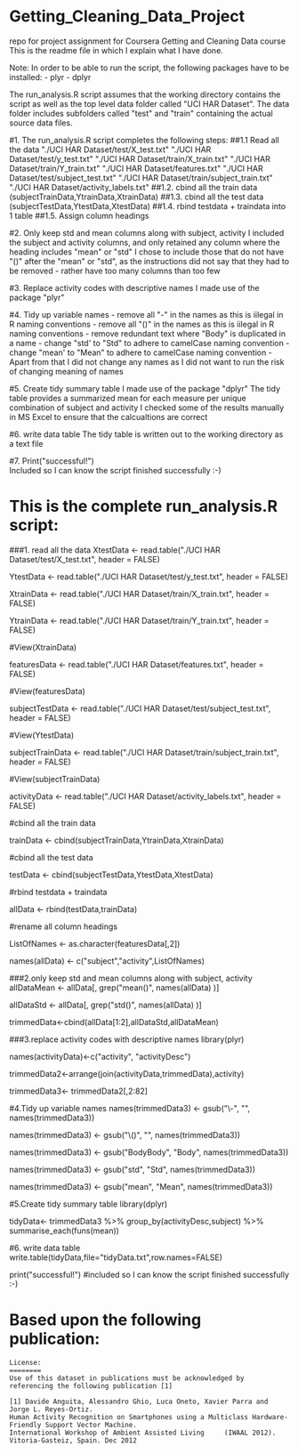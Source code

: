 # Getting_Cleaning_Data_Project
repo for project assignment for Coursera Getting and Cleaning Data course
This is the readme file in which I explain what I have done.

Note: In order to be able to run the script, the following packages have to be installed:
    - plyr
    - dplyr

The run_analysis.R script assumes that the working directory contains the script as well as the top level data folder called "UCI HAR Dataset". The data folder includes subfolders called "test" and "train" containing the actual source data files.

#1. The run_analysis.R script completes the following steps:
##1.1 Read all the data
    "./UCI HAR Dataset/test/X_test.txt"
    "./UCI HAR Dataset/test/y_test.txt"
    "./UCI HAR Dataset/train/X_train.txt"
    "./UCI HAR Dataset/train/Y_train.txt"
    "./UCI HAR Dataset/features.txt"
    "./UCI HAR Dataset/test/subject_test.txt"
    "./UCI HAR Dataset/train/subject_train.txt"
    "./UCI HAR Dataset/activity_labels.txt"
##1.2. cbind all the train data (subjectTrainData,YtrainData,XtrainData)
##1.3. cbind all the test data (subjectTestData,YtestData,XtestData)
##1.4. rbind testdata + traindata into 1 table
##1.5. Assign column headings

#2. Only keep std and mean columns along with subject, activity
    I included the subject and activity columns, 
    and only retained any column where the heading includes "mean" or "std"
    I chose to include those that do not have "()" after the "mean" or "std", 
    as the instructions did not say that they had to be removed 
    - rather have too many columns than too few 

#3. Replace activity codes with descriptive names
    I made use of the package "plyr"

#4. Tidy up variable names
    - remove all "-" in the names as this is iilegal in R naming conventions
    - remove all "()" in the names as this is iilegal in R naming conventions
    - remove redundant text where "Body" is duplicated in a name
    - change "std' to "Std" to adhere to camelCase naming convention
    - change "mean' to "Mean" to adhere to camelCase naming convention
    - Apart from that I did not change any names as I did not want to run the risk of changing meaning of names

#5. Create tidy summary table
    I made use of the package "dplyr"
    The tidy table provides a summarized mean for each measure per unique combination of subject and activity
    I checked some of the results manually in MS Excel to ensure that the calcualtions are correct
    

#6. write data table
    The tidy table is written out to the working directory as a text file

#7. Print("successful!")  
    Included so I can know the script finished successfully :-)
    
# This is the complete run_analysis.R script:
###1. read all the data
XtestData <- read.table("./UCI HAR Dataset/test/X_test.txt", header = FALSE)

YtestData <- read.table("./UCI HAR Dataset/test/y_test.txt", header = FALSE)

XtrainData <- read.table("./UCI HAR Dataset/train/X_train.txt", header = FALSE)

YtrainData <- read.table("./UCI HAR Dataset/train/Y_train.txt", header = FALSE)
 
 #View(XtrainData)

featuresData <- read.table("./UCI HAR Dataset/features.txt", header = FALSE)

 #View(featuresData)

subjectTestData <- read.table("./UCI HAR Dataset/test/subject_test.txt", header = FALSE)

 #View(YtestData)

subjectTrainData <- read.table("./UCI HAR Dataset/train/subject_train.txt", header = FALSE)

 #View(subjectTrainData)

activityData <- read.table("./UCI HAR Dataset/activity_labels.txt", header = FALSE)

 #cbind all the train data

trainData <- cbind(subjectTrainData,YtrainData,XtrainData)

 #cbind all the test data

testData <- cbind(subjectTestData,YtestData,XtestData)

 #rbind testdata + traindata

allData <- rbind(testData,trainData)

 #rename all column headings

ListOfNames <- as.character(featuresData[,2]) 

names(allData) <- c("subject","activity",ListOfNames)

###2.only keep std and mean columns along with subject, activity
allDataMean <- allData[, grep("mean()", names(allData) )] 

allDataStd <- allData[, grep("std()", names(allData) )] 

trimmedData<-cbind(allData[1:2],allDataStd,allDataMean)

###3.replace activity codes with descriptive names
library(plyr)

names(activityData)<-c("activity", "activityDesc")

trimmedData2<-arrange(join(activityData,trimmedData),activity)

trimmedData3<- trimmedData2[,2:82]

#4.Tidy up variable names
names(trimmedData3) <- gsub("\\-", "", names(trimmedData3))

names(trimmedData3) <- gsub("\\()", "", names(trimmedData3))

names(trimmedData3) <- gsub("BodyBody", "Body", names(trimmedData3))

names(trimmedData3) <- gsub("std", "Std", names(trimmedData3))

names(trimmedData3) <- gsub("mean", "Mean", names(trimmedData3))

#5.Create tidy summary table
library(dplyr)

tidyData<- trimmedData3 %>% group_by(activityDesc,subject) %>% summarise_each(funs(mean)) 

#6. write data table
write.table(tidyData,file="tidyData.txt",row.names=FALSE)

print("successful!")  #included so I can know the script finished successfully :-)


# Based upon the following publication:
    License:
    ========
    Use of this dataset in publications must be acknowledged by referencing the following publication [1] 

    [1] Davide Anguita, Alessandro Ghio, Luca Oneto, Xavier Parra and Jorge L. Reyes-Ortiz. 
    Human Activity Recognition on Smartphones using a Multiclass Hardware-Friendly Support Vector Machine. 
    International Workshop of Ambient Assisted Living     (IWAAL 2012). Vitoria-Gasteiz, Spain. Dec 2012




